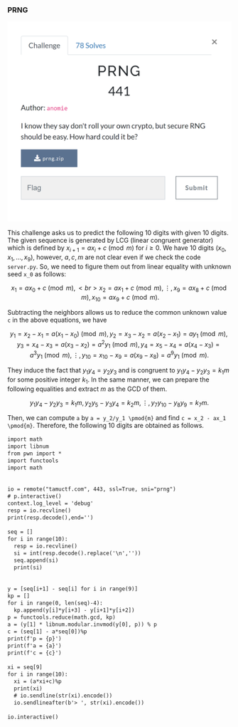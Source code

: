 
### PRNG


![prng](https://github.com/Hed6eH0g/ctf/blob/main/2023/tamuctf/prng/prng_0.png)


This challenge asks us to predict the following 10 digits with given 10 digits.
The given sequence is generated by LCG (linear congruent generator) which is defined by $x_{i+1} = ax_i + c \pmod{m}$ for $i \geq 0$.
We have 10 digits ($x_0, x_1, \ldots, x_9$), however, $a, c, m$ are not clear even if we check the code `server.py`.
So, we need to figure them out from linear equality with unknown seed `x_0` as follows:
```math
x_1 = ax_0 + c \pmod{m}, <br>
x_2 = ax_1 + c \pmod{m},
\vdots,
x_9 = ax_8 + c \pmod{m},
x_{10} = ax_9 + c \pmod{m}.
```


Subtracting the neighbors allows us to reduce the common unknown value `c` in the above equations, we have 
```math
y_1 = x_2 - x_1 = a(x_1 - x_0) \pmod{m},
y_2 = x_3 - x_2 = a(x_2 - x_1) = ay_1 \pmod{m},
y_3 = x_4 - x_3= a(x_3 - x_2) = a^2y_1 \pmod{m},
y_4 = x_5 - x_4 = a(x_4 - x_3) = a^3y_1 \pmod{m},
\vdots,
y_{10} = x_{10} - x_9 = a(x_9 - x_8) = a^9y_1 \pmod{m}.
```

They induce the fact that $y_1y_4 = y_2y_3$ and is congruent to $y_1y_4 - y_2y_3 = k_1m$ for some positive integer $k_1$.
In the same manner, we can prepare the following equalities and extract $m$ as the GCD of them.
```math
y_1y_4 - y_2y_3 = k_1m,
y_2y_5 - y_3y_4 = k_2m,
\vdots,
y_7y_10 - y_8y_9 = k_7m.
```
Then, we can compute `a` by `a = y_2/y_1 \pmod{m}` and find `c = x_2 - ax_1 \pmod{m}`.
Therefore, the following 10 digits are obtained as follows.
```
import math
import libnum
from pwn import *
import functools
import math


io = remote("tamuctf.com", 443, ssl=True, sni="prng")
# p.interactive()
context.log_level = 'debug'
resp = io.recvline()
print(resp.decode(),end='')

seq = []
for i in range(10):
  resp = io.recvline()
  si = int(resp.decode().replace('\n',''))
  seq.append(si)
  print(si)


y = [seq[i+1] - seq[i] for i in range(9)]
kp = []
for i in range(0, len(seq)-4):
  kp.append(y[i]*y[i+3] - y[i+1]*y[i+2])
p = functools.reduce(math.gcd, kp)
a = (y[1] * libnum.modular.invmod(y[0], p)) % p
c = (seq[1] - a*seq[0])%p
print(f'p = {p}')
print(f'a = {a}')
print(f'c = {c}')

xi = seq[9]
for i in range(10):
  xi = (a*xi+c)%p
  print(xi)
  # io.sendline(str(xi).encode())
  io.sendlineafter(b'> ', str(xi).encode())

io.interactive()
```
